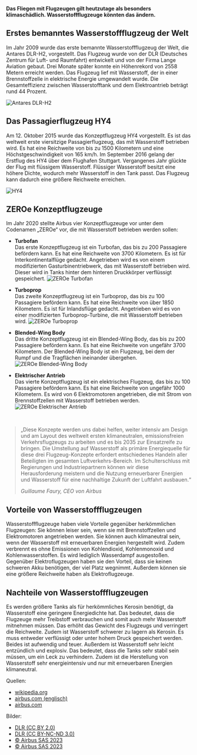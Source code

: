 **Das Fliegen mit Flugzeugen gilt heutzutage als besonders klimaschädlich. Wasserstoffflugzeuge könnten das ändern.**

## Erstes bemanntes Wasserstoffflugzeug der Welt

Im Jahr 2009 wurde das erste bemannte Wasserstoffflugzeug der Welt, die Antares DLR-H2, vorgestellt. Das Flugzeug wurde von der DLR (Deutsches Zentrum für Luft- und Raumfahrt) entwickelt und von der Firma Lange Aviation gebaut. Drei Monate später konnte ein Höhenrekord von 2558 Metern erreicht werden. Das Flugzeug lief mit Wasserstoff, der in einer Brennstoffzelle in elektrische Energie umgewandelt wurde. Die Gesamteffizienz zwischen Wasserstofftank und dem Elektroantrieb beträgt rund 44 Prozent.

![Antares DLR-H2](/assets/images/antares.jpg)

## Das Passagierflugzeug HY4

Am 12. Oktober 2015 wurde das Konzeptflugzeug HY4 vorgestellt. Es ist das weltweit erste viersitzige Passagierflugzeug, das mit Wasserstoff betrieben wird. Es hat eine Reichweite von bis zu 1500 Kilometern und eine Höchstgeschwindigkeit von 165 km/h. Im September 2016 gelang der Erstflug des HY4 über dem Flughafen Stuttgart. Vergangenes Jahr glückte der Flug mit flüssigem Wasserstoff. Flüssiger Wasserstoff besitzt eine höhere Dichte, wodurch mehr Wasserstoff in den Tank passt. Das Flugzeug kann dadurch eine größere Reichweite erreichen.

![HY4](/assets/images/hy4.jpg)

## ZEROe Konzeptflugzeuge

Im Jahr 2020 stellte Airbus vier Konzeptflugzeuge vor unter dem Codenamen „ZEROe“ vor, die mit Wasserstoff betrieben werden sollen:

- **Turbofan**<br>Das erste Konzeptflugzeug ist ein Turbofan, das bis zu 200 Passagiere befördern kann. Es hat eine Reichweite von 3700 Kilometern. Es ist für Interkontinentalflüge gedacht. Angetrieben wird es von einem modifizierten Gasturbinentriebwerk, das mit Wasserstoff betrieben wird. Dieser wird in Tanks hinter dem hinteren Druckkörper verflüssigt gespeichert. ![ZEROe Turbofan](/assets/images/zeroe-turbofan.webp)

- **Turboprop**<br>Das zweite Konzeptflugzeug ist ein Turboprop, das bis zu 100 Passagiere befördern kann. Es hat eine Reichweite von über 1850 Kilometern. Es ist für Inlandsflüge gedacht. Angetrieben wird es von einer modifizierten Turboprop-Turbine, die mit Wasserstoff betrieben wird. ![ZEROe Turboprop](/assets/images/zeroe-turboprop.webp)

- **Blended-Wing Body**<br>Das dritte Konzeptflugzeug ist ein Blended-Wing Body, das bis zu 200 Passagiere befördern kann. Es hat eine Reichweite von ungefähr 3700 Kilometern. Der Blended-Wing Body ist ein Flugzeug, bei dem der Rumpf und die Tragflächen ineinander übergehen. ![ZEROe Blended-Wing Body](/assets/images/zeroe-bwb.webp)

- **Elektrischer Antrieb**<br>Das vierte Konzeptflugzeug ist ein elektrisches Flugzeug, das bis zu 100 Passagiere befördern kann. Es hat eine Reichweite von ungefähr 1000 Kilometern. Es wird von 6 Elektromotoren angetrieben, die mit Strom von Brennstoffzellen mit Wasserstoff betrieben werden. ![ZEROe Elektrischer Antrieb](/assets/images/zeroe-electrical.webp)

<br>

> „Diese Konzepte werden uns dabei helfen, weiter intensiv am Design und am Layout des weltweit ersten klimaneutralen, emissionsfreien Verkehrsflugzeugs zu arbeiten und es bis 2035 zur Einsatzreife zu bringen. Die Umstellung auf Wasserstoff als primäre Energiequelle für diese drei Flugzeug-Konzepte erfordert entschiedenes Handeln aller Beteiligten im gesamten Luftverkehrs-Bereich. Im Schulterschluss mit Regierungen und Industriepartnern können wir diese Herausforderung meistern und die Nutzung erneuerbarer Energien und Wasserstoff für eine nachhaltige Zukunft der Luftfahrt ausbauen.“ 
> 
> *<cite>Guillaume Faury, CEO von Airbus</cite>*

## Vorteile von Wasserstoffflugzeugen

Wasserstoffflugzeuge haben viele Vorteile gegenüber herkömmlichen Flugzeugen: Sie können leiser sein, wenn sie mit Brennstoffzellen und Elektromotoren angetrieben werden. Sie können auch klimaneutral sein, wenn der Wasserstoff mit erneuerbaren Energien hergestellt wird. Zudem verbrennt es ohne Emissionen von Kohlendioxid, Kohlenmonoxid und Kohlenwasserstoffen. Es wird lediglich Wasserdampf ausgestoßen. Gegenüber Elektroflugzeugen haben sie den Vorteil, dass sie keinen schweren Akku benötigen, der viel Platz wegnimmt. Außerdem können sie eine größere Reichweite haben als Elektroflugzeuge.

## Nachteile von Wasserstoffflugzeugen
Es werden größere Tanks als für herkömmliches Kerosin benötigt, da Wasserstoff eine geringere Energiedichte hat. Das bedeutet, dass die Flugzeuge mehr Treibstoff verbrauchen und somit auch mehr Wasserstoff mitnehmen müssen. Das erhöht das Gewicht des Flugzeugs und verringert die Reichweite. Zudem ist Wasserstoff schwerer zu lagern als Kerosin. Es muss entweder verflüssigt oder unter hohem Druck gespeichert werden. Beides ist aufwendig und teuer. Außerdem ist Wasserstoff sehr leicht entzündlich und explosiv. Das bedeutet, dass die Tanks sehr stabil sein müssen, um ein Leck zu verhindern. Zudem ist die Herstellung von Wasserstoff sehr energieintensiv und nur mit erneuerbaren Energien klimaneutral.

Quellen:
- [wikipedia.org](https://de.wikipedia.org/wiki/Wasserstoffflugzeug)
- [airbus.com (englisch)](https://www.airbus.com/en/innovation/low-carbon-aviation/hydrogen/zeroe)
- [airbus.com](https://www.airbus.com/sites/g/files/jlcbta136/files/3180ea455250af5fa3363bcf0a2b2d50_DE-Airbus-unveils-ZEA-concepts.pdf)

Bilder:
- [DLR (CC BY 2.0)](https://www.flickr.com/people/48213136@N06)
- [DLR (CC BY-NC-ND 3.0)](https://www.dlr.de/de/service/impressum)
- [© Airbus SAS 2023](https://mediacentre.airbus.com/element?id=623391)
- [© Airbus SAS 2023](https://www.airbus.com/en/innovation/low-carbon-aviation/hydrogen/zeroe)
